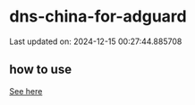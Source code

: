 # dns-china-for-adguard

Last updated on: 2024-12-15 00:27:44.885708

## how to use

[See here](https://github.com/AdguardTeam/AdGuardHome/wiki/Configuration#upstreams-from-file)